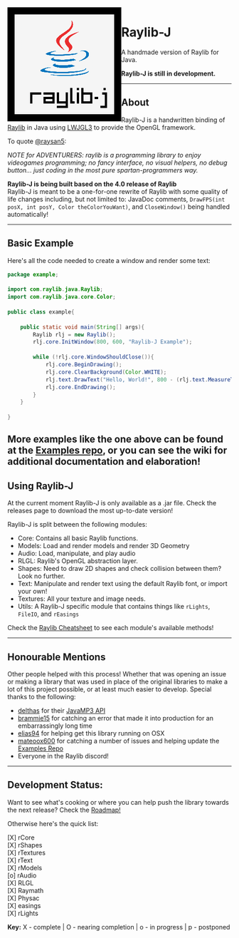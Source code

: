 <img align="left" src="https://github.com/CreedVI/Raylib-J/blob/main/logo/raylib-j_256x256.png" width=256>

# Raylib-J
A handmade version of Raylib for Java.

**Raylib-J is still in development.**<br>

---
  
## About

Raylib-J is a handwritten binding of [Raylib](https://github.com/raysan5/raylib) in Java using 
[LWJGL3](https://www.lwjgl.org/) to provide the OpenGL framework. 

To quote [@raysan5](https://github.com/raysan5):

*NOTE for ADVENTURERS: raylib is a programming library to enjoy videogames programming; no fancy interface, no visual helpers, 
no debug button... just coding in the most pure spartan-programmers way.*


**Raylib-J is being built based on the 4.0 release of Raylib**<br>
Raylib-J is meant to be a one-for-one rewrite of Raylib with some quality of life changes including, but not limited 
to: JavaDoc comments, `DrawFPS(int posX, int posY, Color theColorYouWant)`, and `CloseWindow()` being handled 
automatically!

---

## Basic Example

Here's all the code needed to create a window and render some text:

```java
package example;

import com.raylib.java.Raylib;
import com.raylib.java.core.Color;

public class example{

    public static void main(String[] args){
        Raylib rlj = new Raylib();
        rlj.core.InitWindow(800, 600, "Raylib-J Example");

        while (!rlj.core.WindowShouldClose()){
            rlj.core.BeginDrawing();
            rlj.core.ClearBackground(Color.WHITE);
            rlj.text.DrawText("Hello, World!", 800 - (rlj.text.MeasureText("Hello, World!", 20)/2), 300, 20, Color.DARKGRAY);
            rlj.core.EndDrawing();
        }
    }

}
```

More examples like the one above can be found at the [Examples repo](https://github.com/CreedVI/Raylib-J-Examples), or you can 
see the wiki for additional documentation and elaboration!
---

## Using Raylib-J
At the current moment Raylib-J is only available as a .jar file. Check the releases page to download the most up-to-date 
version! 

Raylib-J is split between the following modules:
 * Core: Contains all basic Raylib functions.
 * Models: Load and render models and render 3D Geometry
 * Audio: Load, manipulate, and play audio
 * RLGL: Raylib's OpenGL abstraction layer. 
 * Shapes: Need to draw 2D shapes and check collision between them? Look no further.
 * Text: Manipulate and render text using the default Raylib font, or import your own!
 * Textures: All your texture and image needs.
 * Utils: A Raylib-J specific module that contains things like `rLights`, `FileIO`, and `rEasings`

Check the [Raylib Cheatsheet](https://www.raylib.com/cheatsheet/cheatsheet.html) to see each module's available methods!


---

## Honourable Mentions

Other people helped with this process! Whether that was opening an issue or making a library that was used in place of the original libraries to make a lot of this project possible, or at least much easier to develop. 
Special thanks to the following:
  - [delthas](https://github.com/delthas) for their [JavaMP3 API](https://github.com/delthas/JavaMP3)
  - [brammie15](https://github.com/brammie15) for catching an error that made it into production for an embarrassingly long time
  - [elias94](https://github.com/elias94) for helping get this library running on OSX
  - [mateoox600](https://github.com/mateoox600) for catching a number of issues and helping update the [Examples Repo](https://github.com/CreedVI/Raylib-J-Examples)
  - Everyone in the Raylib discord!
---

## Development Status:

Want to see what's cooking or where you can help push the library towards the next release? Check the [Roadmap!](https://github.com/CreedVI/Raylib-J/blob/main/ROADMAP.md)

Otherwise here's the quick list:

[X] rCore <br>
[X] rShapes <br>
[X] rTextures <br>
[X] rText <br>
[X] rModels <br>
[o] rAudio <br>
[X] RLGL <br>
[X] Raymath <br>
[X] Physac <br>
[X] easings <br>
[X] rLights <br>

<b>Key:</b>
X - complete |
O - nearing completion |
o - in progress |
p - postponed
